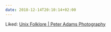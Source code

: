 ```yaml
---
date: 2018-12-14T20:10:14+02:00
---
```


Liked: [Unix Folklore | Peter Adams Photography](http://www.peteradamsphoto.com/unix-folklore/)
